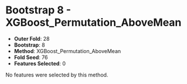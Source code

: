 # Bootstrap 8 - XGBoost_Permutation_AboveMean

- **Outer Fold**: 28
- **Bootstrap**: 8
- **Method**: XGBoost_Permutation_AboveMean
- **Fold Seed**: 76
- **Features Selected**: 0

No features were selected by this method.
